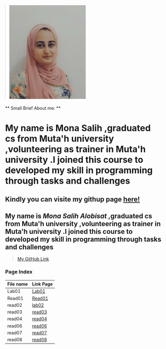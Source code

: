 ![MyPic](Mona.PNG)



** Small Brief About me: **

# My name is Mona Salih ,graduated cs from Muta'h university ,volunteering as trainer in Muta'h university .I joined this course to developed my skill in programming through tasks and challenges 
## Kindly you can visite my githup page [here!](https://github.com/monaSalih)



## My name is *Mona Salih Alobisat* ,graduated cs from Muta'h university ,volunteering as trainer in Muta'h university .I joined this course to developed my skill in programming through tasks and challenges

>[My GitHub Link](https://github.com/monaSalih)

### Page Index 

File name | Link Page
------------ | -------------
Lab01 | [Lab01](lab01.md)
Read01 | [Read01](Read01.md)
read02 | [lab02](lab02.md)
read03 | [read03](read03.md)
read04 | [read04](read04.md)
read06 | [read06](read06.md)
read07 | [read07](read07.md)
read08 | [read08](read08.md)

